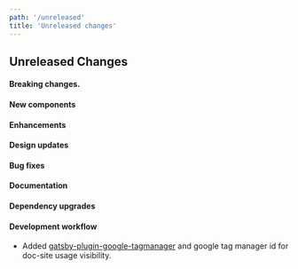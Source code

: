 ```yaml
---
path: '/unreleased'
title: 'Unreleased changes'
---
```


## Unreleased Changes

#### Breaking changes.

#### New components

#### Enhancements

#### Design updates

#### Bug fixes

#### Documentation

#### Dependency upgrades

#### Development workflow
- Added [gatsby-plugin-google-tagmanager](https://www.gatsbyjs.com/plugins/gatsby-plugin-google-tagmanager/) and google tag manager id for doc-site usage visibility.